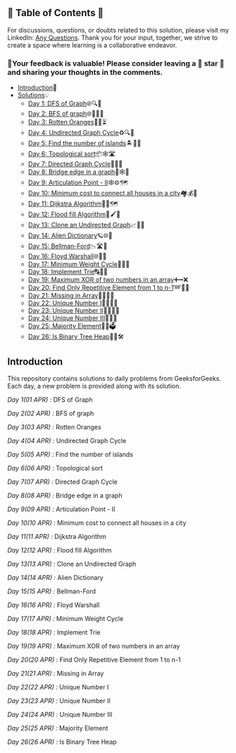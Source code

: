 ## 📜 Table of Contents 📜

For discussions, questions, or doubts related to this solution, please visit my LinkedIn: [Any Questions](https://www.linkedin.com/in/patel-hetkumar-sandipbhai-8b110525a). Thank you for your input, together, we strive to create a space where learning is a collaborative endeavor.

### 🔮Your feedback is valuable! Please consider leaving a 🌟 star 🌟 and sharing your thoughts in the comments.

- [Introduction](../README.md)📝
- [Solutions]()💡
  - [Day 1: DFS of Graph](01(Apr)%20DFS%20of%20Graph.md)🌐🔍🌲
  - [Day 2: BFS of graph](02(Apr)%20BFS%20of%20graph.md)🌐🚶‍♂️🌲
  - [Day 3: Rotten Oranges](03(Apr)%20Rotten%20Oranges.md)🍊🦠⏳
  - [Day 4: Undirected Graph Cycle](04(Apr)%20Undirected%20Graph%20Cycle.md)♻️🔍💠
  - [Day 5: Find the number of islands](05(Apr)%20Find%20the%20number%20of%20islands.md)🏝️🧭⛵
  - [Day 6: Topological sort](06(Apr)%20Topological%20sort.md)📦🕸️🛣️
  - [Day 7: Directed Graph Cycle](07(Apr)%20Directed%20Graph%20Cycle.md)🔄🔁🚦
  - [Day 8: Bridge edge in a graph](08(Apr)%20Bridge%20edge%20in%20a%20graph.md)🌉🕸️🧭
  - [Day 9: Articulation Point - II](09(Apr)%20Articulation%20Point%20-%20II.md)🕸️⚙️🗺️
  - [Day 10: Minimum cost to connect all houses in a city](10(Apr)%20Minimum%20cost%20to%20connect%20all%20houses%20in%20a%20city.md)🏘️💰🌆
  - [Day 11: Dijkstra Algorithm](11(Apr)%20Dijkstra%20Algorithm.md)🚦📡🗺️
  - [Day 12: Flood fill Algorithm](12(Apr)%20Flood%20fill%20Algorithm.md)🌊🖌️📸
  - [Day 13: Clone an Undirected Graph](13(Apr)%20Clone%20an%20Undirected%20Graph.md)📈👥🧬
  - [Day 14: Alien Dictionary](14(Apr)%20Alien%20Dictionary.md)🪐🌐🦾
  - [Day 15: Bellman-Ford](15(Apr)%20Bellman-Ford.md)📉🛣️🚦
  - [Day 16: Floyd Warshall](16(Apr)%20Floyd%20Warshall.md)🌐🔁💥
  - [Day 17: Minimum Weight Cycle](17(Apr)%20Minimum%20Weight%20Cycle.md)🧮🌐🌀
  - [Day 18: Implement Trie](18(Apr)%20Implement%20Trie.md)🔠📝🚀
  - [Day 19: Maximum XOR of two numbers in an array](19(Apr)%20Maximum%20XOR%20of%20two%20numbers%20in%20an%20array.md)➕➖❌
  - [Day 20: Find Only Repetitive Element from 1 to n-1](20(Apr)%20Find%20Only%20Repetitive%20Element%20from%201%20to%20n-1.md)➿🔢🧷
  - [Day 21: Missing in Array](21(Apr)%20Missing%20in%20Array.md)🔢🧩🕵️‍♂️
  - [Day 22: Unique Number I](22(Apr)%20Unique%20Number%20I.md)🔢🧠🕵️‍♂
  - [Day 23: Unique Number II](23(Apr)%20Unique%20Number%20II.md)🔢🕵️‍♂️🧾
  - [Day 24: Unique Number III](24(Apr)%20Unique%20Number%20III.md)🔢🤯💥
  - [Day 25: Majority Element](25(Apr)%20Majority%20Element.md)🔢👑🗳️
  - [Day 26: Is Binary Tree Heap](26(Apr)%20Is%20Binary%20Tree%20Heap.md)🌳❌🛠️	



## Introduction

This repository contains solutions to daily problems from GeeksforGeeks. Each day, a new problem is provided along with its solution.

*Day 1(01 APR) :* DFS of Graph

*Day 2(02 APR) :* BFS of graph

*Day 3(03 APR) :* Rotten Oranges

*Day 4(04 APR) :* Undirected Graph Cycle

*Day 5(05 APR) :* Find the number of islands

*Day 6(06 APR) :* Topological sort

*Day 7(07 APR) :* Directed Graph Cycle

*Day 8(08 APR) :* Bridge edge in a graph

*Day 9(09 APR) :* Articulation Point - II

*Day 10(10 APR) :* Minimum cost to connect all houses in a city

*Day 11(11 APR) :* Dijkstra Algorithm

*Day 12(12 APR) :* Flood fill Algorithm

*Day 13(13 APR) :* Clone an Undirected Graph

*Day 14(14 APR) :* Alien Dictionary

*Day 15(15 APR) :* Bellman-Ford

*Day 16(16 APR) :* Floyd Warshall

*Day 17(17 APR) :* Minimum Weight Cycle

*Day 18(18 APR) :* Implement Trie

*Day 19(19 APR) :* Maximum XOR of two numbers in an array

*Day 20(20 APR) :* Find Only Repetitive Element from 1 to n-1

*Day 21(21 APR) :* Missing in Array

*Day 22(22 APR) :* Unique Number I

*Day 23(23 APR) :* Unique Number II

*Day 24(24 APR) :* Unique Number III

*Day 25(25 APR) :* Majority Element

*Day 26(26 APR) :* Is Binary Tree Heap

<!--*Day 27(27 APR) :* 

*Day 28(28 APR) :* 

*Day 29(29 APR) :* 

*Day 30(30 APR) :*--> 
